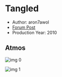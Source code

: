 # Tangled

* Author: aron7awol
* [Forum Post](https://www.avsforum.com/threads/bass-eq-for-filtered-movies.2995212/post-58807140)
* Production Year: 2010

## Atmos

![img 0](https://i.imgur.com/sWYnlSA.jpg)

![img 1](https://i.imgur.com/mP0cRJG.png)

